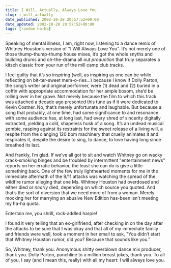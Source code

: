 ```yaml
---
title: I Will, Actually, Always Love You
slug: i_will_actually
date_published: 2002-10-28 20:57:52+00:00
date_updated: 2002-10-28 20:57:52+00:00
tags: [random ha-ha]
---
```

Speaking of mental illness, I am, right now, listening to a dance remix of Whitney Houston’s version of "I Will Always Love You". It’s not merely one of those thump-thump-thump house mixes, it’s got the whole snyths and building drums and oh-the-drama all out *production* that truly separates a kitsch classic from your run of the mill camp club tracks.

I feel guilty that it’s so inspiring (well, as inspiring as one can be while reflecting on bit-ter-sweet mem-o-ries…) because I know if Dolly Parton, the song’s writer and original performer, were (1) dead and (2) buried in a coffin with appropriate accommodation for her ample bosom, she’d be rolling over in her grave. Not merely because the film to which this track was attached a decade ago presented this tune as if it were dedicated to Kevin Costner. No, that’s merely unfortunate and laughable. But because a song that probably, at one time, had some significance to and resonance with some audience has, at long last, had every shred of sincerity digitally extracted, yielding a cold, shapeless husk of a song. It’s an undead musical zombie, rasping against its restraints for the sweet release of a living will, a respite from the clanging 120 bpm machinery that cruelly animates it and respirates it, despite the desire to sing, to dance, to love having long since breathed its last.

And frankly, I’m glad. If we’ve all got to sit and watch Whitney go on wacky crack-smoking binges and be troubled by intermittent "entertainment news" reports on her erratic behavior, the least she can do is give a little something back. One of the few truly lighthearted moments for me in the immediate aftermath of the 9/11 attacks was watching the spread of the wildfire rumor alleging that one Ms. Whitney Houston had overdosed and either died or *nearly* died, depending on which source you quoted. And that’s the sort of diversion that we need more of from a woman. Merely mocking her for marrying an abusive New Edition has-been isn’t meeting my ha-ha quota.

Entertain me, you shrill, rock-addled harpie!

I found it very telling that an ex-girlfriend, after checking in on the day after the attacks to be sure that I was okay and that all of my immediate family and friends were well, took a moment in her email to ask, "You didn’t start that Whitney Houston rumor, did you? Because that sounds like you."

So, Whitney, thank you. Anonymous shitty overblown dance mix producer, thank you. Dolly Parton, punchline to a million breast jokes, thank you. To all of you, I say (and I mean this, really) with all my heart: I will always love you.
